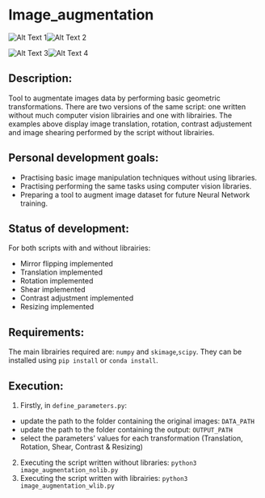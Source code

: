 # Image_augmentation
![Alt Text 1](https://raw.github.com/ethilliez/Image_augmentation/master/example/nolib/example_b.jpg)![Alt Text 2](https://raw.github.com/ethilliez/Image_augmentation/master/example/nolib/example_k.jpg)

![Alt Text 3](https://raw.github.com/ethilliez/Image_augmentation/master/example/nolib/example_n.jpg)![Alt Text 4](https://raw.github.com/ethilliez/Image_augmentation/master/example/nolib/example_l.jpg)

## Description:
Tool to augmentate images data by performing basic geometric transformations. There are two versions of the same script: one written without much computer vision librairies and one with librairies. The examples above display image translation, rotation, contrast adjustement and image shearing performed by the script without librairies.

## Personal development goals:
- Practising basic image manipulation techniques without using libraries.
- Practising performing the same tasks using computer vision libraries.
- Preparing a tool to augment image dataset for future Neural Network training.

## Status of development:
For both scripts with and without librairies:
- Mirror flipping implemented
- Translation implemented
- Rotation implemented
- Shear implemented
- Contrast adjustment implemented
- Resizing implemented

## Requirements:
The main librairies required are: `numpy` and `skimage`,`scipy`. They can be installed using `pip install` or `conda install`.

## Execution:
1) Firstly, in `define_parameters.py`:
- update the path to the folder containing the original images: `DATA_PATH`
- update the path to the folder containing the output: `OUTPUT_PATH`
- select the parameters' values for each transformation (Translation, Rotation, Shear, Contrast & Resizing)

2) Executing the script written without libraries: `python3 image_augmentation_nolib.py`
3) Executing the script written with librairies: `python3 image_augmentation_wlib.py`
